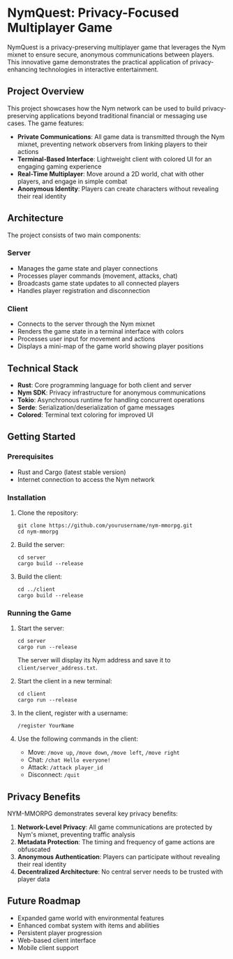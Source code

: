 # NymQuest: Privacy-Focused Multiplayer Game

NymQuest is a privacy-preserving multiplayer game that leverages the Nym mixnet to ensure secure, anonymous communications between players. This innovative game demonstrates the practical application of privacy-enhancing technologies in interactive entertainment.

## Project Overview

This project showcases how the Nym network can be used to build privacy-preserving applications beyond traditional financial or messaging use cases. The game features:

- **Private Communications**: All game data is transmitted through the Nym mixnet, preventing network observers from linking players to their actions
- **Terminal-Based Interface**: Lightweight client with colored UI for an engaging gaming experience
- **Real-Time Multiplayer**: Move around a 2D world, chat with other players, and engage in simple combat
- **Anonymous Identity**: Players can create characters without revealing their real identity

## Architecture

The project consists of two main components:

### Server
- Manages the game state and player connections
- Processes player commands (movement, attacks, chat)
- Broadcasts game state updates to all connected players
- Handles player registration and disconnection

### Client
- Connects to the server through the Nym mixnet
- Renders the game state in a terminal interface with colors
- Processes user input for movement and actions
- Displays a mini-map of the game world showing player positions

## Technical Stack

- **Rust**: Core programming language for both client and server
- **Nym SDK**: Privacy infrastructure for anonymous communications
- **Tokio**: Asynchronous runtime for handling concurrent operations
- **Serde**: Serialization/deserialization of game messages
- **Colored**: Terminal text coloring for improved UI

## Getting Started

### Prerequisites

- Rust and Cargo (latest stable version)
- Internet connection to access the Nym network

### Installation

1. Clone the repository:
   ```
   git clone https://github.com/yourusername/nym-mmorpg.git
   cd nym-mmorpg
   ```

2. Build the server:
   ```
   cd server
   cargo build --release
   ```

3. Build the client:
   ```
   cd ../client
   cargo build --release
   ```

### Running the Game

1. Start the server:
   ```
   cd server
   cargo run --release
   ```
   The server will display its Nym address and save it to `client/server_address.txt`.

2. Start the client in a new terminal:
   ```
   cd client
   cargo run --release
   ```

3. In the client, register with a username:
   ```
   /register YourName
   ```

4. Use the following commands in the client:
   - Move: `/move up`, `/move down`, `/move left`, `/move right`
   - Chat: `/chat Hello everyone!`
   - Attack: `/attack player_id`
   - Disconnect: `/quit`

## Privacy Benefits

NYM-MMORPG demonstrates several key privacy benefits:

1. **Network-Level Privacy**: All game communications are protected by Nym's mixnet, preventing traffic analysis
2. **Metadata Protection**: The timing and frequency of game actions are obfuscated
3. **Anonymous Authentication**: Players can participate without revealing their real identity
4. **Decentralized Architecture**: No central server needs to be trusted with player data

## Future Roadmap

- Expanded game world with environmental features
- Enhanced combat system with items and abilities
- Persistent player progression
- Web-based client interface
- Mobile client support
